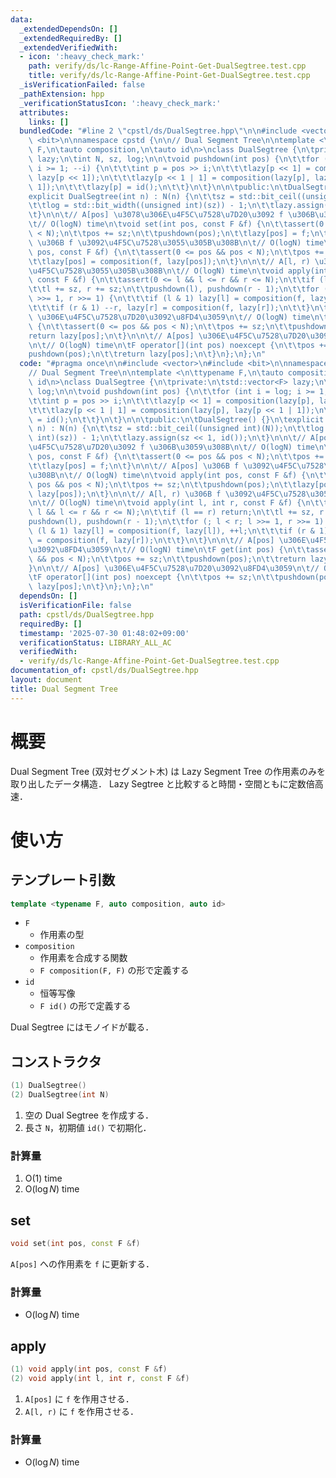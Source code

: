 ```yaml
---
data:
  _extendedDependsOn: []
  _extendedRequiredBy: []
  _extendedVerifiedWith:
  - icon: ':heavy_check_mark:'
    path: verify/ds/lc-Range-Affine-Point-Get-DualSegtree.test.cpp
    title: verify/ds/lc-Range-Affine-Point-Get-DualSegtree.test.cpp
  _isVerificationFailed: false
  _pathExtension: hpp
  _verificationStatusIcon: ':heavy_check_mark:'
  attributes:
    links: []
  bundledCode: "#line 2 \"cpstl/ds/DualSegtree.hpp\"\n\n#include <vector>\n#include\
    \ <bit>\n\nnamespace cpstd {\n\n// Dual Segment Tree\n\ntemplate <\n\ttypename\
    \ F,\n\tauto composition,\n\tauto id\n>\nclass DualSegtree {\n\tprivate:\n\tstd::vector<F>\
    \ lazy;\n\tint N, sz, log;\n\n\tvoid pushdown(int pos) {\n\t\tfor (int i = log;\
    \ i >= 1; --i) {\n\t\t\tint p = pos >> i;\n\t\t\tlazy[p << 1] = composition(lazy[p],\
    \ lazy[p << 1]);\n\t\t\tlazy[p << 1 | 1] = composition(lazy[p], lazy[p << 1 |\
    \ 1]);\n\t\t\tlazy[p] = id();\n\t\t}\n\t}\n\n\tpublic:\n\tDualSegtree() {}\n\t\
    explicit DualSegtree(int n) : N(n) {\n\t\tsz = std::bit_ceil((unsigned int)(N));\n\
    \t\tlog = std::bit_width((unsigned int)(sz)) - 1;\n\t\tlazy.assign(sz << 1, id());\n\
    \t}\n\n\t// A[pos] \u3078\u306E\u4F5C\u7528\u7D20\u3092 f \u306B\u3059\u308B\n\
    \t// O(logN) time\n\tvoid set(int pos, const F &f) {\n\t\tassert(0 <= pos && pos\
    \ < N);\n\t\tpos += sz;\n\t\tpushdown(pos);\n\t\tlazy[pos] = f;\n\t}\n\n\t// A[pos]\
    \ \u306B f \u3092\u4F5C\u7528\u3055\u305B\u308B\n\t// O(logN) time\n\tvoid apply(int\
    \ pos, const F &f) {\n\t\tassert(0 <= pos && pos < N);\n\t\tpos += sz;\n\t\tpushdown(pos);\n\
    \t\tlazy[pos] = composition(f, lazy[pos]);\n\t}\n\n\t// A[l, r) \u306B f \u3092\
    \u4F5C\u7528\u3055\u305B\u308B\n\t// O(logN) time\n\tvoid apply(int l, int r,\
    \ const F &f) {\n\t\tassert(0 <= l && l <= r && r <= N);\n\t\tif (l == r) return;\n\
    \t\tl += sz, r += sz;\n\t\tpushdown(l), pushdown(r - 1);\n\t\tfor (; l < r; l\
    \ >>= 1, r >>= 1) {\n\t\t\tif (l & 1) lazy[l] = composition(f, lazy[l]), ++l;\n\
    \t\t\tif (r & 1) --r, lazy[r] = composition(f, lazy[r]);\n\t\t}\n\t}\n\n\t// A[pos]\
    \ \u306E\u4F5C\u7528\u7D20\u3092\u8FD4\u3059\n\t// O(logN) time\n\tF get(int pos)\
    \ {\n\t\tassert(0 <= pos && pos < N);\n\t\tpos += sz;\n\t\tpushdown(pos);\n\t\t\
    return lazy[pos];\n\t}\n\n\t// A[pos] \u306E\u4F5C\u7528\u7D20\u3092\u8FD4\u3059\
    \n\t// O(logN) time\n\tF operator[](int pos) noexcept {\n\t\tpos += sz;\n\t\t\
    pushdown(pos);\n\t\treturn lazy[pos];\n\t}\n};\n};\n"
  code: "#pragma once\n\n#include <vector>\n#include <bit>\n\nnamespace cpstd {\n\n\
    // Dual Segment Tree\n\ntemplate <\n\ttypename F,\n\tauto composition,\n\tauto\
    \ id\n>\nclass DualSegtree {\n\tprivate:\n\tstd::vector<F> lazy;\n\tint N, sz,\
    \ log;\n\n\tvoid pushdown(int pos) {\n\t\tfor (int i = log; i >= 1; --i) {\n\t\
    \t\tint p = pos >> i;\n\t\t\tlazy[p << 1] = composition(lazy[p], lazy[p << 1]);\n\
    \t\t\tlazy[p << 1 | 1] = composition(lazy[p], lazy[p << 1 | 1]);\n\t\t\tlazy[p]\
    \ = id();\n\t\t}\n\t}\n\n\tpublic:\n\tDualSegtree() {}\n\texplicit DualSegtree(int\
    \ n) : N(n) {\n\t\tsz = std::bit_ceil((unsigned int)(N));\n\t\tlog = std::bit_width((unsigned\
    \ int)(sz)) - 1;\n\t\tlazy.assign(sz << 1, id());\n\t}\n\n\t// A[pos] \u3078\u306E\
    \u4F5C\u7528\u7D20\u3092 f \u306B\u3059\u308B\n\t// O(logN) time\n\tvoid set(int\
    \ pos, const F &f) {\n\t\tassert(0 <= pos && pos < N);\n\t\tpos += sz;\n\t\tpushdown(pos);\n\
    \t\tlazy[pos] = f;\n\t}\n\n\t// A[pos] \u306B f \u3092\u4F5C\u7528\u3055\u305B\
    \u308B\n\t// O(logN) time\n\tvoid apply(int pos, const F &f) {\n\t\tassert(0 <=\
    \ pos && pos < N);\n\t\tpos += sz;\n\t\tpushdown(pos);\n\t\tlazy[pos] = composition(f,\
    \ lazy[pos]);\n\t}\n\n\t// A[l, r) \u306B f \u3092\u4F5C\u7528\u3055\u305B\u308B\
    \n\t// O(logN) time\n\tvoid apply(int l, int r, const F &f) {\n\t\tassert(0 <=\
    \ l && l <= r && r <= N);\n\t\tif (l == r) return;\n\t\tl += sz, r += sz;\n\t\t\
    pushdown(l), pushdown(r - 1);\n\t\tfor (; l < r; l >>= 1, r >>= 1) {\n\t\t\tif\
    \ (l & 1) lazy[l] = composition(f, lazy[l]), ++l;\n\t\t\tif (r & 1) --r, lazy[r]\
    \ = composition(f, lazy[r]);\n\t\t}\n\t}\n\n\t// A[pos] \u306E\u4F5C\u7528\u7D20\
    \u3092\u8FD4\u3059\n\t// O(logN) time\n\tF get(int pos) {\n\t\tassert(0 <= pos\
    \ && pos < N);\n\t\tpos += sz;\n\t\tpushdown(pos);\n\t\treturn lazy[pos];\n\t\
    }\n\n\t// A[pos] \u306E\u4F5C\u7528\u7D20\u3092\u8FD4\u3059\n\t// O(logN) time\n\
    \tF operator[](int pos) noexcept {\n\t\tpos += sz;\n\t\tpushdown(pos);\n\t\treturn\
    \ lazy[pos];\n\t}\n};\n};\n"
  dependsOn: []
  isVerificationFile: false
  path: cpstl/ds/DualSegtree.hpp
  requiredBy: []
  timestamp: '2025-07-30 01:48:02+09:00'
  verificationStatus: LIBRARY_ALL_AC
  verifiedWith:
  - verify/ds/lc-Range-Affine-Point-Get-DualSegtree.test.cpp
documentation_of: cpstl/ds/DualSegtree.hpp
layout: document
title: Dual Segment Tree
---
```


# 概要
Dual Segment Tree (双対セグメント木) は Lazy Segment Tree の作用素のみを取り出したデータ構造．
Lazy Segtree と比較すると時間・空間ともに定数倍高速．

# 使い方
## テンプレート引数
```cpp
template <typename F, auto composition, auto id>
```
- `F`
  - 作用素の型
- `composition`
  - 作用素を合成する関数
  - `F composition(F, F)` の形で定義する
- `id`
  - 恒等写像
  - `F id()` の形で定義する

Dual Segtree にはモノイドが載る．

## コンストラクタ
```cpp
(1) DualSegtree()
(2) DualSegtree(int N)
```
1. 空の Dual Segtree を作成する．
2. 長さ `N`，初期値 `id()` で初期化．

### 計算量
1. $\mathrm{O}(1)$ time
2. $\mathrm{O}(\log{N})$ time

## set
```cpp
void set(int pos, const F &f)
```
`A[pos]` への作用素を `f` に更新する．

### 計算量
- $\mathrm{O}(\log{N})$ time

## apply
```cpp
(1) void apply(int pos, const F &f)
(2) void apply(int l, int r, const F &f)
```
1. `A[pos]` に `f` を作用させる．
2. `A[l, r)` に `f` を作用させる．

### 計算量
- $\mathrm{O}(\log{N})$ time

